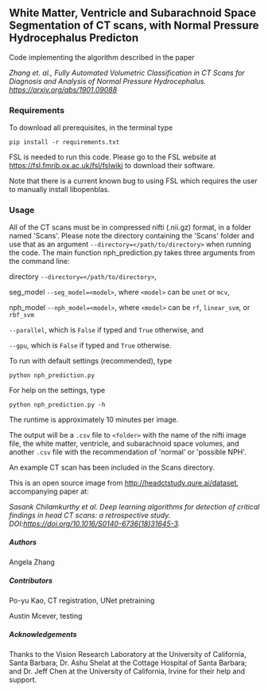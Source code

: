 ## White Matter, Ventricle and Subarachnoid Space Segmentation of CT scans, with Normal Pressure Hydrocephalus Predicton


Code implementing the algorithm described in the paper 

*Zhang et. al., Fully Automated Volumetric Classification in CT Scans for Diagnosis and Analysis of Normal Pressure Hydrocephalus. https://arxiv.org/abs/1901.09088*


### Requirements


To download all prerequisites, in the terminal type
```
pip install -r requirements.txt
```
FSL is needed to run this code. Please go to the FSL website at https://fsl.fmrib.ox.ac.uk/fsl/fslwiki to download their software.

Note that there is a current known bug to using FSL which requires the user to manually install libopenblas.

### Usage


All of the CT scans must be in compressed nifti (.nii.gz) format, in a folder named 'Scans'.
Please note the directory containing the 'Scans' folder and use that as an argument `--directory=</path/to/directory>` when running the code.
The main function nph_prediction.py takes three arguments from the command line: 

directory `--directory=</path/to/directory>`, 

seg_model `--seg_model=<model>`, where `<model>` can be `unet` or `mcv`,

nph_model `--nph_model=<model>`, where `<model>` can be `rf`, `linear_svm`, or `rbf_svm`

`--parallel`, which is `False` if typed and `True` otherwise, and

`--gpu`, which is `False` if typed and `True` otherwise.

To run with default settings (recommended), type
```
python nph_prediction.py
```

For help on the settings, type
```
python nph_prediction.py -h
```

The runtime is approximately 10 minutes per image.

The output will be a `.csv` file to `<folder>` with the name of the nifti image file, the white matter, ventricle, and subarachnoid space volumes, and another `.csv` file with the recommendation of 'normal' or 'possible NPH'.

An example CT scan has been included in the Scans directory. 

This is an open source image from http://headctstudy.qure.ai/dataset, accompanying paper at:

*Sasank Chilamkurthy et al. Deep learning algorithms for detection of critical findings in
head CT scans: a retrospective study. DOI:https://doi.org/10.1016/S0140-6736(18)31645-3.*

##### Authors
Angela Zhang

##### Contributors
Po-yu Kao, CT registration, UNet pretraining

Austin Mcever, testing

##### Acknowledgements
Thanks to the Vision Research Laboratory at the University of California, Santa Barbara; Dr. Ashu Shelat at the Cottage Hospital of Santa Barbara; and Dr. Jeff Chen at the University of California, Irvine for their help and support.

